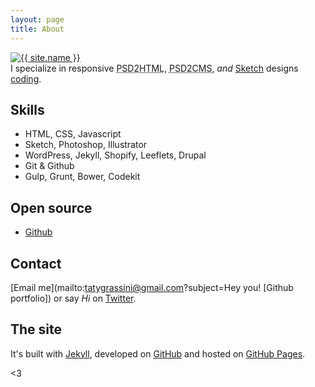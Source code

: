 ```yaml
---
layout: page
title: About
---
```


<div class="media">
  <div class="media-left">
    <a href="{{ site.url }}">
      <img class="media-object" src="http://www.gravatar.com/avatar/61b1977a1539327af9666de1496c5f74.png" alt="{{ site.name }}" class="img-circle">
    </a>
  </div>
  <div class="media-body">
    I specialize in responsive <abbr title="Photoshop to HTML">PSD2HTML</abbr>, <abbr title="Photoshop to Content Management Systems (ya know, like WordPress)">PSD2CMS</abbr>, <em>and</em> <a href="https://www.sketchapp.com/" target="_blank">Sketch</a> designs <a href="http://tympanus.net/codrops/2015/10/17/freebie-land-io-ui-kit-landing-page-template-html/" target="_blank">coding</a>.
  </div>
</div>

## Skills

- HTML, CSS, Javascript
- Sketch, Photoshop, Illustrator
- WordPress, Jekyll, Shopify, Leeflets, Drupal
- Git & Github
- Gulp, Grunt, Bower, Codekit

## Open source

- [Github](https://github.com/tatygrassini)

## Contact

[Email me](mailto:tatygrassini@gmail.com?subject=Hey you! [Github portfolio]) or say *Hi* on [Twitter](https://twitter.com/tatygrassini).

## The site

It's built with [Jekyll](http://jekyllrb.com), developed on [GitHub](https://github.com/twbs/bootstrap-expo) and hosted on [GitHub Pages](https://pages.github.com).

<3
